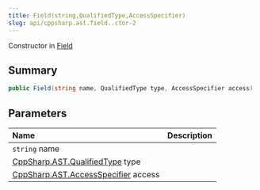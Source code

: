 ```yaml
---
title: Field(string,QualifiedType,AccessSpecifier)
slug: api/cppsharp.ast.field..ctor-2
---
```

Constructor in [Field](/api/cppsharp/ast/field)

## Summary



```csharp
public Field(string name, QualifiedType type, AccessSpecifier access)
```

## Parameters

|Name|Description|
|:---|:---|
|`string` name||
|[CppSharp.AST.QualifiedType](/api/cppsharp/ast/qualifiedtype) type||
|[CppSharp.AST.AccessSpecifier](/api/cppsharp/ast/accessspecifier) access||

